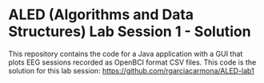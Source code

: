 # ALED (Algorithms and Data Structures) Lab Session 1 - Solution

This repository contains the code for a Java application with a GUI that plots EEG sessions recorded as OpenBCI format CSV files. This code is the solution for this lab session: https://github.com/rgarciacarmona/ALED-lab1
